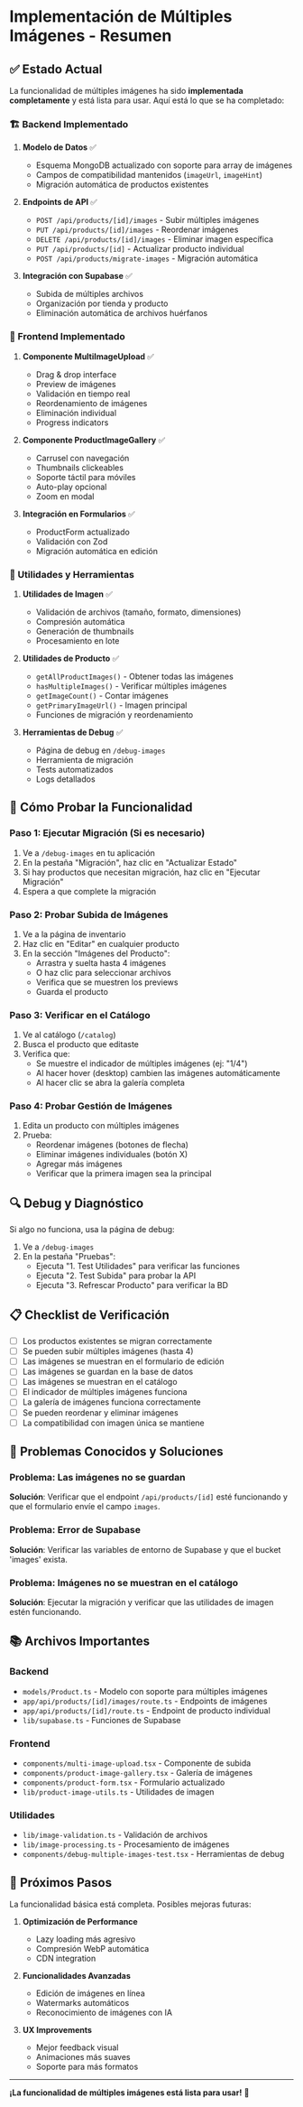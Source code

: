 # Implementación de Múltiples Imágenes - Resumen

## ✅ Estado Actual

La funcionalidad de múltiples imágenes ha sido **implementada completamente** y está lista para usar. Aquí está lo que se ha completado:

### 🏗️ Backend Implementado

1. **Modelo de Datos** ✅
   - Esquema MongoDB actualizado con soporte para array de imágenes
   - Campos de compatibilidad mantenidos (`imageUrl`, `imageHint`)
   - Migración automática de productos existentes

2. **Endpoints de API** ✅
   - `POST /api/products/[id]/images` - Subir múltiples imágenes
   - `PUT /api/products/[id]/images` - Reordenar imágenes
   - `DELETE /api/products/[id]/images` - Eliminar imagen específica
   - `PUT /api/products/[id]` - Actualizar producto individual
   - `POST /api/products/migrate-images` - Migración automática

3. **Integración con Supabase** ✅
   - Subida de múltiples archivos
   - Organización por tienda y producto
   - Eliminación automática de archivos huérfanos

### 🎨 Frontend Implementado

1. **Componente MultiImageUpload** ✅
   - Drag & drop interface
   - Preview de imágenes
   - Validación en tiempo real
   - Reordenamiento de imágenes
   - Eliminación individual
   - Progress indicators

2. **Componente ProductImageGallery** ✅
   - Carrusel con navegación
   - Thumbnails clickeables
   - Soporte táctil para móviles
   - Auto-play opcional
   - Zoom en modal

3. **Integración en Formularios** ✅
   - ProductForm actualizado
   - Validación con Zod
   - Migración automática en edición

### 🔧 Utilidades y Herramientas

1. **Utilidades de Imagen** ✅
   - Validación de archivos (tamaño, formato, dimensiones)
   - Compresión automática
   - Generación de thumbnails
   - Procesamiento en lote

2. **Utilidades de Producto** ✅
   - `getAllProductImages()` - Obtener todas las imágenes
   - `hasMultipleImages()` - Verificar múltiples imágenes
   - `getImageCount()` - Contar imágenes
   - `getPrimaryImageUrl()` - Imagen principal
   - Funciones de migración y reordenamiento

3. **Herramientas de Debug** ✅
   - Página de debug en `/debug-images`
   - Herramienta de migración
   - Tests automatizados
   - Logs detallados

## 🚀 Cómo Probar la Funcionalidad

### Paso 1: Ejecutar Migración (Si es necesario)

1. Ve a `/debug-images` en tu aplicación
2. En la pestaña "Migración", haz clic en "Actualizar Estado"
3. Si hay productos que necesitan migración, haz clic en "Ejecutar Migración"
4. Espera a que complete la migración

### Paso 2: Probar Subida de Imágenes

1. Ve a la página de inventario
2. Haz clic en "Editar" en cualquier producto
3. En la sección "Imágenes del Producto":
   - Arrastra y suelta hasta 4 imágenes
   - O haz clic para seleccionar archivos
   - Verifica que se muestren los previews
   - Guarda el producto

### Paso 3: Verificar en el Catálogo

1. Ve al catálogo (`/catalog`)
2. Busca el producto que editaste
3. Verifica que:
   - Se muestre el indicador de múltiples imágenes (ej: "1/4")
   - Al hacer hover (desktop) cambien las imágenes automáticamente
   - Al hacer clic se abra la galería completa

### Paso 4: Probar Gestión de Imágenes

1. Edita un producto con múltiples imágenes
2. Prueba:
   - Reordenar imágenes (botones de flecha)
   - Eliminar imágenes individuales (botón X)
   - Agregar más imágenes
   - Verificar que la primera imagen sea la principal

## 🔍 Debug y Diagnóstico

Si algo no funciona, usa la página de debug:

1. Ve a `/debug-images`
2. En la pestaña "Pruebas":
   - Ejecuta "1. Test Utilidades" para verificar las funciones
   - Ejecuta "2. Test Subida" para probar la API
   - Ejecuta "3. Refrescar Producto" para verificar la BD

## 📋 Checklist de Verificación

- [ ] Los productos existentes se migran correctamente
- [ ] Se pueden subir múltiples imágenes (hasta 4)
- [ ] Las imágenes se muestran en el formulario de edición
- [ ] Las imágenes se guardan en la base de datos
- [ ] Las imágenes se muestran en el catálogo
- [ ] El indicador de múltiples imágenes funciona
- [ ] La galería de imágenes funciona correctamente
- [ ] Se pueden reordenar y eliminar imágenes
- [ ] La compatibilidad con imagen única se mantiene

## 🐛 Problemas Conocidos y Soluciones

### Problema: Las imágenes no se guardan
**Solución**: Verificar que el endpoint `/api/products/[id]` esté funcionando y que el formulario envíe el campo `images`.

### Problema: Error de Supabase
**Solución**: Verificar las variables de entorno de Supabase y que el bucket 'images' exista.

### Problema: Imágenes no se muestran en el catálogo
**Solución**: Ejecutar la migración y verificar que las utilidades de imagen estén funcionando.

## 📚 Archivos Importantes

### Backend
- `models/Product.ts` - Modelo con soporte para múltiples imágenes
- `app/api/products/[id]/images/route.ts` - Endpoints de imágenes
- `app/api/products/[id]/route.ts` - Endpoint de producto individual
- `lib/supabase.ts` - Funciones de Supabase

### Frontend
- `components/multi-image-upload.tsx` - Componente de subida
- `components/product-image-gallery.tsx` - Galería de imágenes
- `components/product-form.tsx` - Formulario actualizado
- `lib/product-image-utils.ts` - Utilidades de imagen

### Utilidades
- `lib/image-validation.ts` - Validación de archivos
- `lib/image-processing.ts` - Procesamiento de imágenes
- `components/debug-multiple-images-test.tsx` - Herramientas de debug

## 🎯 Próximos Pasos

La funcionalidad básica está completa. Posibles mejoras futuras:

1. **Optimización de Performance**
   - Lazy loading más agresivo
   - Compresión WebP automática
   - CDN integration

2. **Funcionalidades Avanzadas**
   - Edición de imágenes en línea
   - Watermarks automáticos
   - Reconocimiento de imágenes con IA

3. **UX Improvements**
   - Mejor feedback visual
   - Animaciones más suaves
   - Soporte para más formatos

---

**¡La funcionalidad de múltiples imágenes está lista para usar!** 🎉